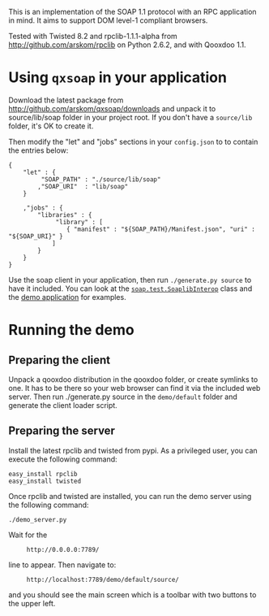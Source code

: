 This is an implementation of the SOAP 1.1 protocol with an RPC application in
mind. It aims to support DOM level-1 compliant browsers.

Tested with Twisted 8.2 and rpclib-1.1.1-alpha from http://github.com/arskom/rpclib
on Python 2.6.2, and with Qooxdoo 1.1.

Using `qxsoap` in your application
==================================

Download the latest package from http://github.com/arskom/qxsoap/downloads and
unpack it to source/lib/soap folder in your project root. If you don't have a
`source/lib` folder, it's OK to create it.

Then modify the "let" and "jobs" sections in your `config.json` to to contain 
the entries below:

    {
        "let" : {
             "SOAP_PATH" : "./source/lib/soap"
            ,"SOAP_URI"  : "lib/soap"
        }
    
        ,"jobs" : {
            "libraries" : {
                 "library" : [ 
                    { "manifest" : "${SOAP_PATH}/Manifest.json", "uri" : "${SOAP_URI}" }
                ]
            }
        }
    }

Use the soap client in your application, then run `./generate.py source` to 
have it included. You can look at the [`soap.test.SoaplibInterop`](http://github.com/arskom/qxsoap/blob/master/source/class/soap/test/SoaplibInterop.js)
class and the [demo application](http://github.com/arskom/qxsoap/tree/master/demo/default/source/class/soap/demo/) for examples.

Running the demo
================

Preparing the client
--------------------

Unpack a qooxdoo distribution in the qooxdoo folder, or create symlinks to one.
It has to be there so your web browser can find it via the included web server.
Then run ./generate.py source in the `demo/default` folder and generate the client
loader script.

Preparing the server
--------------------

Install the latest rpclib and twisted from pypi. As a privileged user, you can 
execute the following command:

    easy_install rpclib
    easy_install twisted

Once rpclib and twisted are installed, you can run the demo server using the
following command:

    ./demo_server.py

Wait for the

         http://0.0.0.0:7789/

line to appear. Then navigate to:

         http://localhost:7789/demo/default/source/

and you should see the main screen which is a toolbar with two buttons to the
upper left.
